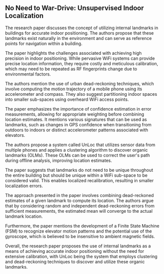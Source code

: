 ## No Need to War-Drive: Unsupervised Indoor Localization

The research paper discusses the concept of utilizing internal landmarks in buildings for accurate indoor positioning. The authors propose that these landmarks exist naturally in the environment and can serve as reference points for navigation within a building.

The paper highlights the challenges associated with achieving high precision in indoor positioning. While pervasive WiFi systems can provide precise location information, they require costly and meticulous calibration, which may need to be repeated as RF fingerprints change due to environmental factors.

The authors mention the use of urban dead-reckoning techniques, which involve computing the motion trajectory of a mobile phone using its accelerometer and compass. They also suggest partitioning indoor spaces into smaller sub-spaces using overheard WiFi access points.

The paper emphasizes the importance of confidence estimation in error measurements, allowing for appropriate weighting before combining location estimates. It mentions various signatures that can be used as landmarks, such as changes in GPS confidence when transitioning from outdoors to indoors or distinct accelerometer patterns associated with elevators.

The authors propose a system called UnLoc that utilizes sensor data from multiple phones and applies a clustering algorithm to discover organic landmarks (OLMs). These OLMs can be used to correct the user's path during offline analysis, improving location estimates.

The paper suggests that landmarks do not need to be unique throughout the entire building but should be unique within a WiFi sub-space to be considered valid. This enables localized recalibration, resulting in smaller localization errors.

The approach presented in the paper involves combining dead-reckoned estimates of a given landmark to compute its location. The authors argue that by considering random and independent dead-reckoning errors from sufficient measurements, the estimated mean will converge to the actual landmark location.

Furthermore, the paper mentions the development of a Finite State Machine (FSM) to recognize elevator motion patterns and the potential use of the gyroscope, which is believed to be insensitive to ambient magnetic fields.

Overall, the research paper proposes the use of internal landmarks as a means of achieving accurate indoor positioning without the need for extensive calibration, with UnLoc being the system that employs clustering and dead-reckoning techniques to discover and utilize these organic landmarks.
